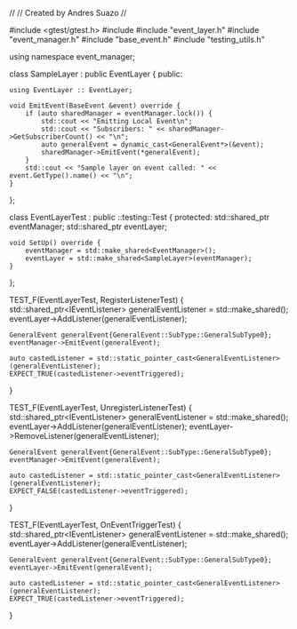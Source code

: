 //
// Created by Andres Suazo
//

#include <gtest/gtest.h>
#include <memory>
#include "event_layer.h"
#include "event_manager.h"
#include "base_event.h"
#include "testing_utils.h"

using namespace event_manager;

class SampleLayer : public EventLayer {
public:

    using EventLayer :: EventLayer;

    void EmitEvent(BaseEvent &event) override {
        if (auto sharedManager = eventManager.lock()) {
            std::cout << "Emitting Local Event\n";
            std::cout << "Subscribers: " << sharedManager->GetSubscriberCount() << "\n";
            auto generalEvent = dynamic_cast<GeneralEvent*>(&event);
            sharedManager->EmitEvent(*generalEvent);
        }
        std::cout << "Sample layer on event called: " << event.GetType().name() << "\n";
    }
};

class EventLayerTest : public ::testing::Test {
protected:
std::shared_ptr<EventManager> eventManager;
std::shared_ptr<SampleLayer> eventLayer;

    void SetUp() override {
        eventManager = std::make_shared<EventManager>();
        eventLayer = std::make_shared<SampleLayer>(eventManager);
    }
};


TEST_F(EventLayerTest, RegisterListenerTest) {
std::shared_ptr<IEventListener<GeneralEvent>> generalEventListener = std::make_shared<GeneralEventListener>();
eventLayer->AddListener(generalEventListener);

    GeneralEvent generalEvent{GeneralEvent::SubType::GeneralSubType0};
    eventManager->EmitEvent(generalEvent);

    auto castedListener = std::static_pointer_cast<GeneralEventListener>(generalEventListener);
    EXPECT_TRUE(castedListener->eventTriggered);
}

TEST_F(EventLayerTest, UnregisterListenerTest) {
std::shared_ptr<IEventListener<GeneralEvent>> generalEventListener = std::make_shared<GeneralEventListener>();
eventLayer->AddListener(generalEventListener);
eventLayer->RemoveListener(generalEventListener);

    GeneralEvent generalEvent{GeneralEvent::SubType::GeneralSubType0};
    eventManager->EmitEvent(generalEvent);

    auto castedListener = std::static_pointer_cast<GeneralEventListener>(generalEventListener);
    EXPECT_FALSE(castedListener->eventTriggered);
}

TEST_F(EventLayerTest, OnEventTriggerTest) {
std::shared_ptr<IEventListener<GeneralEvent>> generalEventListener = std::make_shared<GeneralEventListener>();
eventLayer->AddListener(generalEventListener);

    GeneralEvent generalEvent{GeneralEvent::SubType::GeneralSubType0};
    eventLayer->EmitEvent(generalEvent);

    auto castedListener = std::static_pointer_cast<GeneralEventListener>(generalEventListener);
    EXPECT_TRUE(castedListener->eventTriggered);
}
